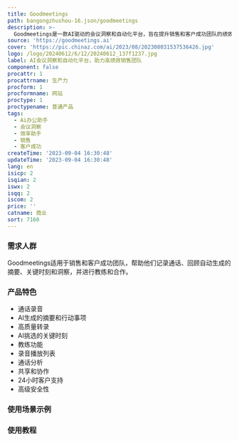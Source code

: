 ```yaml
---
title: Goodmeetings
path: bangongzhushou-16.json/goodmeetings
description: >-
  Goodmeetings是一款AI驱动的会议洞察和自动化平台，旨在提升销售和客户成功团队的绩效。通过录音、AI生成的会议摘要、高质量转录和关键时刻的AI挑选，帮助用户更好地回顾和分析客户会议。平台还提供教练功能，让用户可以基于会议洞察来辅导和合作。Goodmeetings还提供呼叫分析、共享和协作、24小时客户支持以及高级安全性等功能。定价请咨询官方网站。
source: 'https://goodmeetings.ai'
cover: 'https://pic.chinaz.com/ai/2023/08/202308031537536426.jpg'
logo: /logo/20240612/6/12/20240612_137f1237.jpg
label: AI会议洞察和自动化平台，助力高绩效销售团队
component: false
procattr: 1
procattrname: 生产力
procform: 1
procformname: 网站
proctype: 1
proctypename: 普通产品
tags:
  - Ai办公助手
  - 会议洞察
  - 效率助手
  - 销售
  - 客户成功
createTime: '2023-09-04 16:30:48'
updateTime: '2023-09-04 16:30:48'
lang: en
isicp: 2
isqian: 2
iswx: 2
isqq: 2
iscom: 2
price: ''
catname: 商业
sort: 7160
---
```




### 需求人群
Goodmeetings适用于销售和客户成功团队，帮助他们记录通话、回顾自动生成的摘要、关键时刻和洞察，并进行教练和合作。

### 产品特色
- 通话录音
- AI生成的摘要和行动事项
- 高质量转录
- AI挑选的关键时刻
- 教练功能
- 录音播放列表
- 通话分析
- 共享和协作
- 24小时客户支持
- 高级安全性

### 使用场景示例


### 使用教程


  

